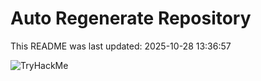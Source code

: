 # Auto Regenerate Repository

This README was last updated: 2025-10-28 13:36:57

 ![TryHackMe](https://tryhackme.com/badge/533634)